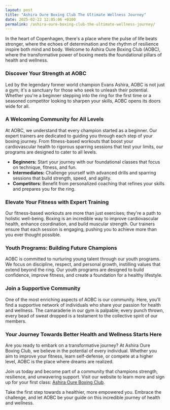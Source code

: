 ```yaml
---
layout: post
title: "Ashira Oure Boxing Club The Ultimate Wellness Journey"
date: 2025-02-22 12:05:06 +0100
permalink: /ashira-oure-boxing-club-the-ultimate-wellness-journey/
---
```



In the heart of Copenhagen, there's a place where the pulse of life beats stronger, where the echoes of determination and the rhythm of resilience inspire both mind and body. Welcome to Ashira Oure Boxing Club (AOBC), where the transformative power of boxing meets the foundational pillars of health and wellness.

### Discover Your Strength at AOBC

Led by the legendary former world champion Evans Ashira, AOBC is not just a gym; it's a sanctuary for those who seek to unleash their potential. Whether you're a beginner stepping into the ring for the first time or a seasoned competitor looking to sharpen your skills, AOBC opens its doors wide for all.

### A Welcoming Community for All Levels

At AOBC, we understand that every champion started as a beginner. Our expert trainers are dedicated to guiding you through each step of your boxing journey. From fitness-based workouts that boost your cardiovascular health to rigorous sparring sessions that test your limits, our programs are designed to cater to all levels.

- **Beginners:** Start your journey with our foundational classes that focus on technique, fitness, and fun.
- **Intermediates:** Challenge yourself with advanced drills and sparring sessions that build strength, speed, and agility.
- **Competitors:** Benefit from personalized coaching that refines your skills and prepares you for the ring.

### Elevate Your Fitness with Expert Training

Our fitness-based workouts are more than just exercises; they're a path to holistic well-being. Boxing is an incredible way to improve cardiovascular health, enhance coordination, and build muscular strength. Our trainers ensure that each session is engaging, pushing you to achieve more than you ever thought possible.

### Youth Programs: Building Future Champions

AOBC is committed to nurturing young talent through our youth programs. We focus on discipline, respect, and personal growth, instilling values that extend beyond the ring. Our youth programs are designed to build confidence, improve fitness, and create a foundation for a healthy lifestyle.

### Join a Supportive Community

One of the most enriching aspects of AOBC is our community. Here, you'll find a supportive network of individuals who share your passion for health and wellness. The camaraderie in our gym is palpable; every punch thrown, every bead of sweat dropped is a testament to the collective spirit of our members.

### Your Journey Towards Better Health and Wellness Starts Here

Are you ready to embark on a transformative journey? At Ashira Oure Boxing Club, we believe in the potential of every individual. Whether you aim to improve your fitness, learn self-defense, or compete at a higher level, AOBC is the place where dreams are realized.

Join us today and become part of a community that champions strength, resilience, and unwavering support. Visit our website to learn more and sign up for your first class: [Ashira Oure Boxing Club](https://www.ashiraoure.com/).

Take the first step towards a healthier, more empowered you. Embrace the challenge, and let AOBC be your guide on this incredible journey of health and wellness.